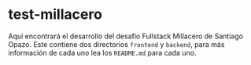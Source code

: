 # test-millacero
Aquí encontrará el desarrollo del desafío Fullstack Millacero de Santiago Opazo. Este contiene dos directorios `frontend` y `backend`, para más información de cada uno lea los `README.md` para cada uno.
